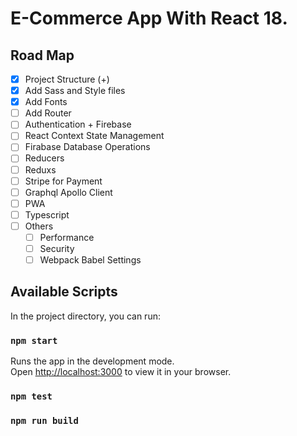 #  E-Commerce App With React 18.

## Road Map
- [x] Project Structure (+)
- [x] Add Sass and Style files
- [x] Add Fonts
- [ ] Add Router
- [ ] Authentication + Firebase
- [ ] React Context State Management
- [ ] Firabase Database Operations
- [ ] Reducers
- [ ] Reduxs
- [ ] Stripe for Payment
- [ ] Graphql Apollo Client
- [ ] PWA
- [ ] Typescript
- [ ] Others
   - [ ] Performance
   - [ ] Security
   - [ ] Webpack Babel Settings

## Available Scripts

In the project directory, you can run:

### `npm start`

Runs the app in the development mode.\
Open [http://localhost:3000](http://localhost:3000) to view it in your browser.


### `npm test`
 

### `npm run build`

 